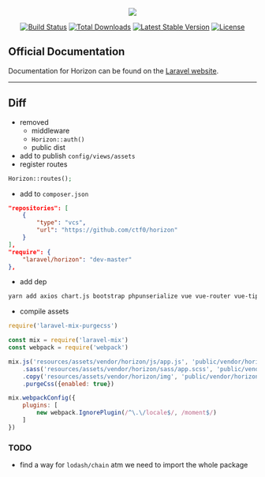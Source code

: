 <p align="center"><img src="https://laravel.com/assets/img/components/logo-horizon.svg"></p>

<p align="center">
<a href="https://travis-ci.org/laravel/horizon"><img src="https://travis-ci.org/laravel/horizon.svg" alt="Build Status"></a>
<a href="https://packagist.org/packages/laravel/horizon"><img src="https://poser.pugx.org/laravel/horizon/d/total.svg" alt="Total Downloads"></a>
<a href="https://packagist.org/packages/laravel/horizon"><img src="https://poser.pugx.org/laravel/horizon/v/stable.svg" alt="Latest Stable Version"></a>
<a href="https://packagist.org/packages/laravel/horizon"><img src="https://poser.pugx.org/laravel/horizon/license.svg" alt="License"></a>
</p>

## Official Documentation

Documentation for Horizon can be found on the [Laravel website](http://laravel.com/docs/horizon).

---

## Diff

- removed
    + middleware
    + `Horizon::auth()`
    + public dist
- add to publish `config/views/assets`
- register routes
```php
Horizon::routes();
```

- add to `composer.json`
```json
"repositories": [
    {
        "type": "vcs",
        "url": "https://github.com/ctf0/horizon"
    }
],
"require": {
    "laravel/horizon": "dev-master"
},
```

- add dep
```bash
yarn add axios chart.js bootstrap phpunserialize vue vue-router vue-tippy@v1 laravel-mix-purgecss
```

- compile assets
```js
require('laravel-mix-purgecss')

const mix = require('laravel-mix')
const webpack = require('webpack')

mix.js('resources/assets/vendor/horizon/js/app.js', 'public/vendor/horizon/js')
    .sass('resources/assets/vendor/horizon/sass/app.scss', 'public/vendor/horizon/css')
    .copy('resources/assets/vendor/horizon/img', 'public/vendor/horizon/img')
    .purgeCss({enabled: true})

mix.webpackConfig({
    plugins: [
        new webpack.IgnorePlugin(/^\.\/locale$/, /moment$/)
    ]
})
```

### TODO
- find a way for `lodash/chain` atm we need to import the whole package
